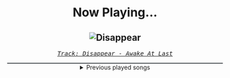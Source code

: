 <div align="center"> 
<h1>Now Playing...</h1>

![Disappear](https://i.scdn.co/image/ab67616d00001e0289c44be94937879d86b02241)
--
_<samp><a href="https://open.spotify.com/track/2NrJ0xUkQdSLGh3cj3zzaJ">Track: Disappear - Awake At Last</a></samp>_

<div style="border: 1px #4B5054 solid"></div>
<details>
  <summary>
    Previous played songs
  </summary>
  <table>
    <thead>
      <tr>
        <th>
          Artist
        </th>
        <th>
          Song
        </th>
        <th>
          Link
        </th>
      </tr>
    </thead>
    <tbody>
      <tr><td>Awake At Last</td><td>Disappear</td><td><a href="https://open.spotify.com/track/2NrJ0xUkQdSLGh3cj3zzaJ">https://open.spotify.com/track/2NrJ0xUkQdSLGh3cj3zzaJ</a></td></tr><tr><td>The New Age</td><td>Creature of Habit</td><td><a href="https://open.spotify.com/track/20WGbLBz5JibOrix66ANS2">https://open.spotify.com/track/20WGbLBz5JibOrix66ANS2</a></td></tr><tr><td>The Wind Covenant</td><td>Damnation</td><td><a href="https://open.spotify.com/track/7Jlm43Md0vKXdH7w9sZhn8">https://open.spotify.com/track/7Jlm43Md0vKXdH7w9sZhn8</a></td></tr><tr><td>As The Structure Fails</td><td>Osiris</td><td><a href="https://open.spotify.com/track/4gu5VwMBy2byT0tjhyoMv8">https://open.spotify.com/track/4gu5VwMBy2byT0tjhyoMv8</a></td></tr><tr><td>Deadlands</td><td>Kundalini</td><td><a href="https://open.spotify.com/track/0D3z7YrhFHbdahOjPbtByX">https://open.spotify.com/track/0D3z7YrhFHbdahOjPbtByX</a></td></tr><tr><td>Bury Tomorrow</td><td>Forever The Night</td><td><a href="https://open.spotify.com/track/2NBUAPJIv8XdgUX9t8VxOo">https://open.spotify.com/track/2NBUAPJIv8XdgUX9t8VxOo</a></td></tr><tr><td>Bury Tomorrow</td><td>What If I Burn</td><td><a href="https://open.spotify.com/track/3u0X7OAM7DWTtQ35OqJPYG">https://open.spotify.com/track/3u0X7OAM7DWTtQ35OqJPYG</a></td></tr><tr><td>Bury Tomorrow</td><td>Wasteland</td><td><a href="https://open.spotify.com/track/3oxC0BJK1myvPeNc96v7AN">https://open.spotify.com/track/3oxC0BJK1myvPeNc96v7AN</a></td></tr><tr><td>Bury Tomorrow</td><td>Wasteland</td><td><a href="https://open.spotify.com/track/3oxC0BJK1myvPeNc96v7AN">https://open.spotify.com/track/3oxC0BJK1myvPeNc96v7AN</a></td></tr><tr><td>Bury Tomorrow</td><td>To Dream, To Forget</td><td><a href="https://open.spotify.com/track/1mnntQpWYQzQrao5j7PTQ3">https://open.spotify.com/track/1mnntQpWYQzQrao5j7PTQ3</a></td></tr><tr><td>ASHEN</td><td>Cover Me Red</td><td><a href="https://open.spotify.com/track/5tvgVTp2rk9Uf8Q9eBzUZ8">https://open.spotify.com/track/5tvgVTp2rk9Uf8Q9eBzUZ8</a></td></tr><tr><td>Sleep Token</td><td>Past Self</td><td><a href="https://open.spotify.com/track/0Uvf2v96tJ5CuyK0LtyAgd">https://open.spotify.com/track/0Uvf2v96tJ5CuyK0LtyAgd</a></td></tr><tr><td>Sleep Token</td><td>Look To Windward</td><td><a href="https://open.spotify.com/track/4Lojbtk7XNMdSKRHSFbdkm">https://open.spotify.com/track/4Lojbtk7XNMdSKRHSFbdkm</a></td></tr><tr><td>Sleep Token</td><td>Gethsemane</td><td><a href="https://open.spotify.com/track/29JLgNBcOky7QB68OrvYxO">https://open.spotify.com/track/29JLgNBcOky7QB68OrvYxO</a></td></tr><tr><td>Sleep Token</td><td>Damocles</td><td><a href="https://open.spotify.com/track/3enIFKYJKSVyjXVzmup28I">https://open.spotify.com/track/3enIFKYJKSVyjXVzmup28I</a></td></tr><tr><td>Sleep Token</td><td>Even In Arcadia</td><td><a href="https://open.spotify.com/track/4IixOTCzviJgIigKleiVbo">https://open.spotify.com/track/4IixOTCzviJgIigKleiVbo</a></td></tr><tr><td>Sleep Token</td><td>Provider</td><td><a href="https://open.spotify.com/track/7JVAVLkkhpKOp8g4jX5Z12">https://open.spotify.com/track/7JVAVLkkhpKOp8g4jX5Z12</a></td></tr><tr><td>Sleep Token</td><td>Emergence</td><td><a href="https://open.spotify.com/track/2OMjHcniFxzijWX7EaBrXE">https://open.spotify.com/track/2OMjHcniFxzijWX7EaBrXE</a></td></tr><tr><td>Sleep Token</td><td>Caramel</td><td><a href="https://open.spotify.com/track/1QrbZhFYlViXd60g130vw1">https://open.spotify.com/track/1QrbZhFYlViXd60g130vw1</a></td></tr><tr><td>Sleep Token</td><td>Infinite Baths</td><td><a href="https://open.spotify.com/track/3lGs8BwNj35qaBx3uSOQdR">https://open.spotify.com/track/3lGs8BwNj35qaBx3uSOQdR</a></td></tr>
    </tbody>
  </table>
</details>

</div>
